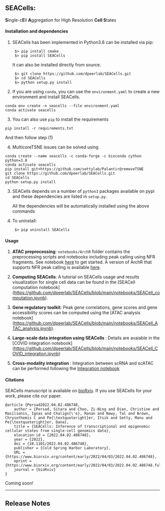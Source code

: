 SEACells: 
------

**S**ingle-c**E**ll **A**ggregation for High Resolution **Cell S**tates 

#### Installation and dependencies
1. SEACells has been implemented in Python3.8 can be installed via pip: 
		
		$> pip install cmake
		$> pip install SEACells
		
	It can also be installed directly from source.
	
		$> git clone https://github.com/dpeerlab/SEACells.git
		$> cd SEACells
		$> python setup.py install
 
2. If you are using `conda`, you can use the `environment.yaml` to create a new environment and install SEACells.
```
conda env create -n seacells --file environment.yaml
conda activate seacells
```

3. You can also use `pip` to install the requirements 
```
pip install -r requirements.txt
```
And then follow step (1)

4. MulticoreTSNE issues can be solved using 
```
conda create --name seacells -c conda-forge -c bioconda cython python=3.8
conda activate seacells
pip install git+https://github.com/settylab/Palantir@removeTSNE
git clone https://github.com/dpeerlab/SEACells.git
cd SEACells 
python setup.py install
```


3. SEACells depends on a number of `python3` packages available on pypi and these dependencies are listed in `setup.py`.

    All the dependencies will be automatically installed using the above commands

4. To uninstall:
		
		$> pip uninstall SEACells

#### Usage


1. <b>ATAC preprocessing</b>:
`notebooks/ArchR` folder contains the preprocessing scripts and notebooks including peak calling using NFR fragments. See notebook [here](https://github.com/dpeerlab/SEACells/blob/main/notebooks/ArchR/ArchR-preprocessing.ipynb) to get started. A version of ArchR that supports NFR peak calling is available [here](https://github.com/dpeerlab/ArchR). 

2. <b>Computing SEACells</b>:
A tutorial on SEACells usage and results visualization for single cell data can be found in the [SEACell computation notebook] (https://github.com/dpeerlab/SEACells/blob/main/notebooks/SEACell_computation.ipynb).

3. <b>Gene regulatory toolkit</b>:
Peak gene correlations, gene scores and gene accessibility scores can be computed using the [ATAC analysis notebook] (https://github.com/dpeerlab/SEACells/blob/main/notebooks/SEACell_ATAC_analysis.ipynb).

4. <b>Large-scale data integration using SEACells </b>:
Details are avaiable in the [COVID integration notebook] (https://github.com/dpeerlab/SEACells/blob/main/notebooks/SEACell_COVID_integration.ipynb)


5. <b>Cross-modality integration </b>:
Integration between scRNA and scATAC can be performed following the [Integration notebook](https://github.com/dpeerlab/SEACells/blob/main/notebooks/SEACell_domain_adapt.ipynb)

#### Citations
SEACells manuscript is available on [bioRxiv](https://www.biorxiv.org/content/10.1101/2022.04.02.486748v1). If you use SEACells for your work, please cite our paper.

```
@article {Persad2022.04.02.486748,
	author = {Persad, Sitara and Choo, Zi-Ning and Dien, Christine and Masilionis, Ignas and Chalign{\'e}, Ronan and Nawy, Tal and Brown, Chrysothemis C and Pe{\textquoteright}er, Itsik and Setty, Manu and Pe{\textquoteright}er, Dana},
	title = {SEACells: Inference of transcriptional and epigenomic cellular states from single-cell genomics data},
	elocation-id = {2022.04.02.486748},
	year = {2022},
	doi = {10.1101/2022.04.02.486748},
	publisher = {Cold Spring Harbor Laboratory},
	URL = {https://www.biorxiv.org/content/early/2022/04/03/2022.04.02.486748},
	eprint = {https://www.biorxiv.org/content/early/2022/04/03/2022.04.02.486748.full.pdf},
	journal = {bioRxiv}
}

```


Coming soon!
____

Release Notes
-------------

